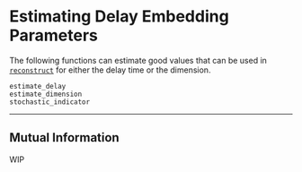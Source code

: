 # Estimating Delay Embedding Parameters
The following functions can estimate good values that can be used in
[`reconstruct`](@ref) for either the delay time or the
dimension.
```@docs
estimate_delay
estimate_dimension
stochastic_indicator
```
---


## Mutual Information
WIP
